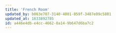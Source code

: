 ```yaml
---
title: 'French Room'
updated_by: b863e707-3140-4001-859f-3487e09c5881
updated_at: 1633892785
id: a446e4db-e4cc-4662-8a14-9b647d6ba7c2
---
```

